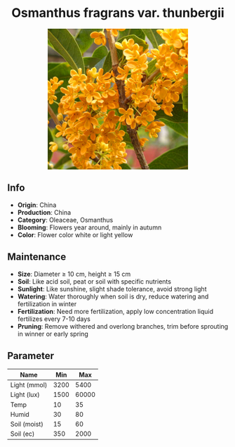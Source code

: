 <h1 align='center'>Osmanthus fragrans var. thunbergii</h1>
<p align="center">
    <img 
        align='center'
        width='320'
        src="../images/osmanthus fragrans var thunbergii.png" 
        alt='Osmanthus fragrans var. thunbergii' />
</p>

## Info

 - **Origin**: China
 - **Production**: China
 - **Category**: Oleaceae, Osmanthus
 - **Blooming**: Flowers year around, mainly in autumn
 - **Color**: Flower color white or light yellow

## Maintenance

 - **Size**: Diameter ≥ 10 cm, height ≥ 15 cm
 - **Soil**: Like acid soil, peat or soil with specific nutrients
 - **Sunlight**: Like sunshine, slight shade tolerance, avoid strong light
 - **Watering**: Water thoroughly when soil is dry, reduce watering and fertilization in winter
 - **Fertilization**: Need more fertilization, apply low concentration liquid fertilizes every 7-10 days
 - **Pruning**: Remove withered and overlong branches, trim before sprouting in winner or early spring

## Parameter

| Name         | Min  | Max   |
|--------------|------|-------|
| Light (mmol) | 3200 | 5400  |
| Light (lux)  | 1500 | 60000 |
| Temp         | 10    | 35    |
| Humid        | 30   | 80    |
| Soil (moist) | 15   | 60    |
| Soil (ec)    | 350  | 2000  |